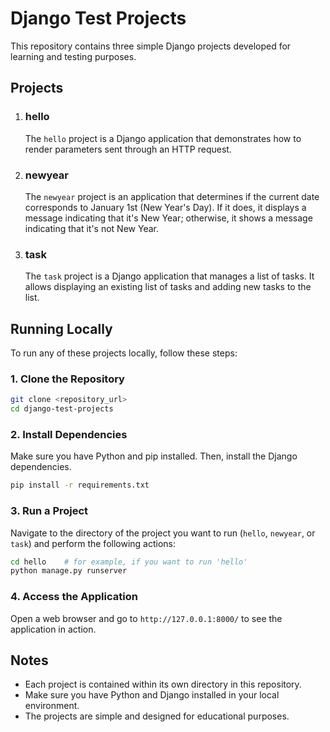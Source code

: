 
# Django Test Projects

This repository contains three simple Django projects developed for learning and testing purposes.

## Projects

1. ### hello

   The `hello` project is a Django application that demonstrates how to render parameters sent through an HTTP request.

2. ### newyear

   The `newyear` project is an application that determines if the current date corresponds to January 1st (New Year's Day). If it does, it displays a message indicating that it's New Year; otherwise, it shows a message indicating that it's not New Year.

3. ### task

   The `task` project is a Django application that manages a list of tasks. It allows displaying an existing list of tasks and adding new tasks to the list.

## Running Locally

To run any of these projects locally, follow these steps:

### 1. Clone the Repository

```bash
git clone <repository_url>
cd django-test-projects
```

### 2. Install Dependencies

Make sure you have Python and pip installed. Then, install the Django dependencies.

```bash
pip install -r requirements.txt
```

### 3. Run a Project

Navigate to the directory of the project you want to run (`hello`, `newyear`, or `task`) and perform the following actions:

```bash
cd hello    # for example, if you want to run 'hello'
python manage.py runserver
```

### 4. Access the Application

Open a web browser and go to `http://127.0.0.1:8000/` to see the application in action.

## Notes

- Each project is contained within its own directory in this repository.
- Make sure you have Python and Django installed in your local environment.
- The projects are simple and designed for educational purposes.
